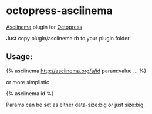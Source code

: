 octopress-asciinema
===================

[Asciinema](http://asciinema.org) plugin for [Octopress](http://octopress.org)

Just copy plugin/asciinema.rb to your plugin folder

## Usage:

{% asciinema http://asciinema.org/a/id param:value ... %}

or more simplistic

{% asciinema id %}

Params can be set as either data-size:big or just size:big.

